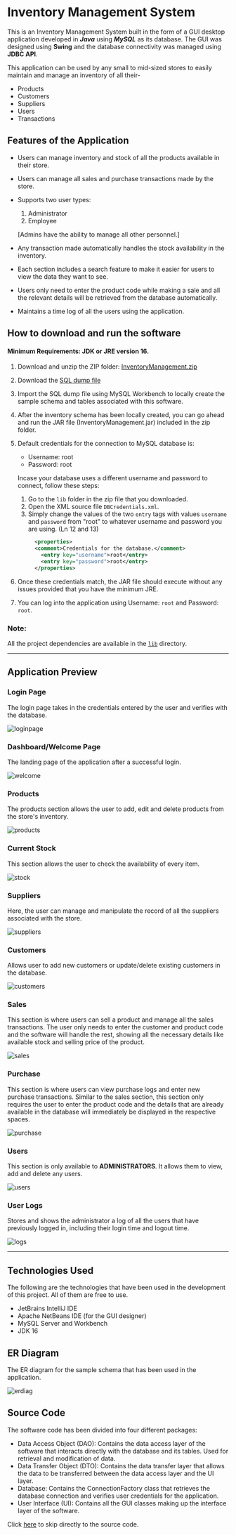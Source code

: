 # Inventory Management System

This is an Inventory Management System built in the form of a GUI desktop application developed in **_Java_** using **_MySQL_** as its database.
The GUI was designed using **Swing** and the database connectivity was managed using **JDBC API**.

This application can be used by any small to mid-sized stores to easily maintain and manage an inventory of all their-

- Products
- Customers
- Suppliers
- Users
- Transactions

## Features of the Application

- Users can manage inventory and stock of all the products available in their store.
- Users can manage all sales and purchase transactions made by the store.
- Supports two user types:

  1. Administrator
  2. Employee

  [Admins have the ability to manage all other personnel.]

- Any transaction made automatically handles the stock availability in the inventory.
- Each section includes a search feature to make it easier for users to view the data they want to see.
- Users only need to enter the product code while making a sale and all the relevant details will be retrieved from the database automatically.
- Maintains a time log of all the users using the application.

## How to download and run the software

#### Minimum Requirements: JDK or JRE version 16.

1. Download and unzip the ZIP folder: [InventoryManagement.zip](InventoryManagement.zip)
2. Download the [SQL dump file](SQL/InventoryDB.sql)
3. Import the SQL dump file using MySQL Workbench to locally create the sample schema and tables associated with this software.
4. After the inventory schema has been locally created, you can go ahead and run the JAR file (InventoryManagement.jar) included in the zip folder.
5. Default credentials for the connection to MySQL database is:

   - Username: root
   - Password: root

   Incase your database uses a different username and password to connect, follow these steps:

   1. Go to the `lib` folder in the zip file that you downloaded.
   2. Open the XML source file `DBCredentials.xml`.
   3. Simply change the values of the two `entry` tags with values `username` and `password` from "root" to whatever username and password you are using. (Ln 12 and 13)
      ```xml
        <properties>
        <comment>Credentials for the database.</comment>
          <entry key="username">root</entry>
          <entry key="password">root</entry>
        </properties>
      ```

6. Once these credentials match, the JAR file should execute without any issues provided that you have the minimum JRE.
7. You can log into the application using Username: `root` and Password: `root`.

### Note:

All the project dependencies are available in the [`lib`](lib/) directory.

---

## Application Preview

### Login Page

The login page takes in the credentials entered by the user and verifies with the database.

![loginpage](screenshots/login.png)

### Dashboard/Welcome Page

The landing page of the application after a successful login.

![welcome](screenshots/welcome.png)

### Products

The products section allows the user to add, edit and delete products from the store's inventory.

![products](screenshots/products.png)

### Current Stock

This section allows the user to check the availability of every item.

![stock](screenshots/stock.png)

### Suppliers

Here, the user can manage and manipulate the record of all the suppliers associated with the store.

![suppliers](screenshots/suppliers.png)

### Customers

Allows user to add new customers or update/delete existing customers in the database.

![customers](screenshots/customers.png)

### Sales

This section is where users can sell a product and manage all the sales transactions.
The user only needs to enter the customer and product code and the software will handle the rest, showing all the necessary details like available stock and selling price of the product.

![sales](screenshots/sales.png)

### Purchase

This section is where users can view purchase logs and enter new purchase transactions. Similar to the sales section, this section only requires the user to enter the product code and the details that are already available in the database will immediately be displayed in the respective spaces.

![purchase](screenshots/purchase.png)

### Users

This section is only available to **ADMINISTRATORS**. It allows them to view, add and delete any users.

![users](screenshots/users.png)

### User Logs

Stores and shows the administrator a log of all the users that have previously logged in, including their login time and logout time.

![logs](screenshots/logs.png)

---

## Technologies Used

The following are the technologies that have been used in the development of this project. All of them are free to use.

- JetBrains IntelliJ IDE
- Apache NetBeans IDE (for the GUI designer)
- MySQL Server and Workbench
- JDK 16

## ER Diagram

The ER diagram for the sample schema that has been used in the application.

![erdiag](screenshots/ERDiagram.png)

## Source Code

The software code has been divided into four different packages:

- Data Access Object (DAO): Contains the data access layer of the software that interacts directly with the database and its tables. Used for retrieval and modification of data.
- Data Transfer Object (DTO): Contains the data transfer layer that allows the data to be transferred between the data access layer and the UI layer.
- Database: Contains the ConnectionFactory class that retrieves the database connection and verifies user credentials for the application.
- User Interface (UI): Contains all the GUI classes making up the interface layer of the software.

Click [here](src/com/inventory/) to skip directly to the source code.

